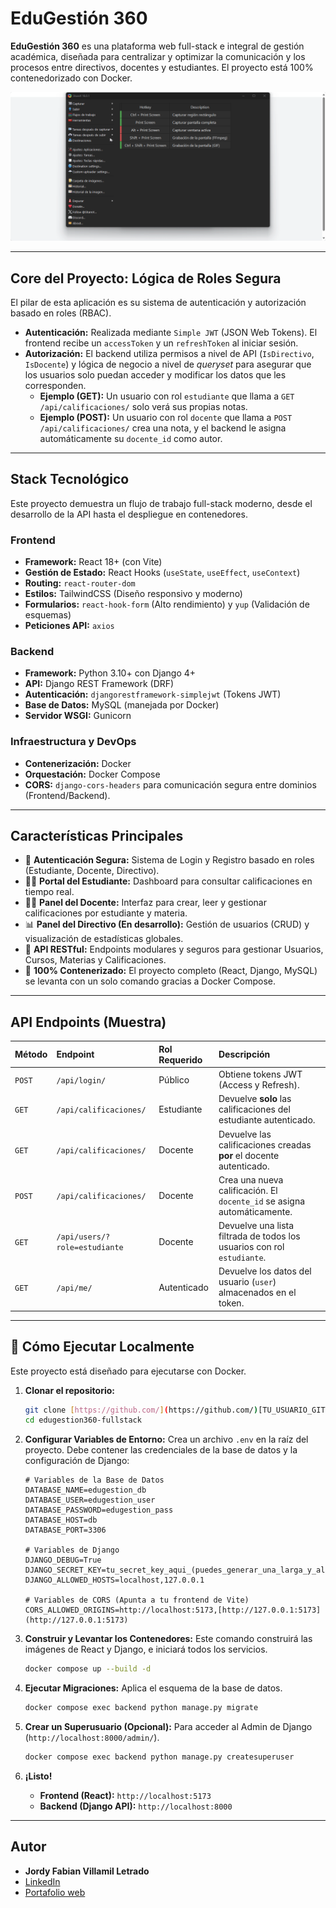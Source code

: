 # EduGestión 360

**EduGestión 360** es una plataforma web full-stack e integral de gestión académica, diseñada para centralizar y optimizar la comunicación y los procesos entre directivos, docentes y estudiantes. El proyecto está 100% contenedorizado con Docker.

![Demo de EduGestión 360](docs/demo.gif)


---

## Core del Proyecto: Lógica de Roles Segura

El pilar de esta aplicación es su sistema de autenticación y autorización basado en roles (RBAC).

* **Autenticación:** Realizada mediante `Simple JWT` (JSON Web Tokens). El frontend recibe un `accessToken` y un `refreshToken` al iniciar sesión.
* **Autorización:** El backend utiliza permisos a nivel de API (`IsDirectivo`, `IsDocente`) y lógica de negocio a nivel de *queryset* para asegurar que los usuarios solo puedan acceder y modificar los datos que les corresponden.
    * **Ejemplo (GET):** Un usuario con rol `estudiante` que llama a `GET /api/calificaciones/` solo verá sus propias notas.
    * **Ejemplo (POST):** Un usuario con rol `docente` que llama a `POST /api/calificaciones/` crea una nota, y el backend le asigna automáticamente su `docente_id` como autor.

---

## Stack Tecnológico

Este proyecto demuestra un flujo de trabajo full-stack moderno, desde el desarrollo de la API hasta el despliegue en contenedores.

### Frontend
* **Framework:** React 18+ (con Vite)
* **Gestión de Estado:** React Hooks (`useState`, `useEffect`, `useContext`)
* **Routing:** `react-router-dom`
* **Estilos:** TailwindCSS (Diseño responsivo y moderno)
* **Formularios:** `react-hook-form` (Alto rendimiento) y `yup` (Validación de esquemas)
* **Peticiones API:** `axios`

### Backend
* **Framework:** Python 3.10+ con Django 4+
* **API:** Django REST Framework (DRF)
* **Autenticación:** `djangorestframework-simplejwt` (Tokens JWT)
* **Base de Datos:** MySQL (manejada por Docker)
* **Servidor WSGI:** Gunicorn

### Infraestructura y DevOps
* **Contenerización:** Docker
* **Orquestación:** Docker Compose
* **CORS:** `django-cors-headers` para comunicación segura entre dominios (Frontend/Backend).

---

## Características Principales

* 🔐 **Autenticación Segura:** Sistema de Login y Registro basado en roles (Estudiante, Docente, Directivo).
* 👨‍🎓 **Portal del Estudiante:** Dashboard para consultar calificaciones en tiempo real.
* 👩‍🏫 **Panel del Docente:** Interfaz para crear, leer y gestionar calificaciones por estudiante y materia.
* 📊 **Panel del Directivo (En desarrollo):** Gestión de usuarios (CRUD) y visualización de estadísticas globales.
* 🧱 **API RESTful:** Endpoints modulares y seguros para gestionar Usuarios, Cursos, Materias y Calificaciones.
* 🐳 **100% Contenerizado:** El proyecto completo (React, Django, MySQL) se levanta con un solo comando gracias a Docker Compose.

---

## API Endpoints (Muestra)

| Método | Endpoint | Rol Requerido | Descripción |
| :--- | :--- | :--- | :--- |
| `POST` | `/api/login/` | Público | Obtiene tokens JWT (Access y Refresh). |
| `GET` | `/api/calificaciones/` | Estudiante | Devuelve **solo** las calificaciones del estudiante autenticado. |
| `GET` | `/api/calificaciones/` | Docente | Devuelve las calificaciones creadas **por** el docente autenticado. |
| `POST` | `/api/calificaciones/` | Docente | Crea una nueva calificación. El `docente_id` se asigna automáticamente. |
| `GET` | `/api/users/?role=estudiante` | Docente | Devuelve una lista filtrada de todos los usuarios con rol `estudiante`. |
| `GET` | `/api/me/` | Autenticado | Devuelve los datos del usuario (`user`) almacenados en el token. |

---

## 🚀 Cómo Ejecutar Localmente

Este proyecto está diseñado para ejecutarse con Docker.

1.  **Clonar el repositorio:**
    ```bash
    git clone [https://github.com/](https://github.com/)[TU_USUARIO_GITHUB]/edugestion360-fullstack.git
    cd edugestion360-fullstack
    ```

2.  **Configurar Variables de Entorno:**
    Crea un archivo `.env` en la raíz del proyecto. Debe contener las credenciales de la base de datos y la configuración de Django:

    ```env
    # Variables de la Base de Datos
    DATABASE_NAME=edugestion_db
    DATABASE_USER=edugestion_user
    DATABASE_PASSWORD=edugestion_pass
    DATABASE_HOST=db
    DATABASE_PORT=3306

    # Variables de Django
    DJANGO_DEBUG=True
    DJANGO_SECRET_KEY=tu_secret_key_aqui_(puedes_generar_una_larga_y_aleatoria)
    DJANGO_ALLOWED_HOSTS=localhost,127.0.0.1

    # Variables de CORS (Apunta a tu frontend de Vite)
    CORS_ALLOWED_ORIGINS=http://localhost:5173,[http://127.0.0.1:5173](http://127.0.0.1:5173)
    ```

3.  **Construir y Levantar los Contenedores:**
    Este comando construirá las imágenes de React y Django, e iniciará todos los servicios.
    ```bash
    docker compose up --build -d
    ```

4.  **Ejecutar Migraciones:**
    Aplica el esquema de la base de datos.
    ```bash
    docker compose exec backend python manage.py migrate
    ```

5.  **Crear un Superusuario (Opcional):**
    Para acceder al Admin de Django (`http://localhost:8000/admin/`).
    ```bash
    docker compose exec backend python manage.py createsuperuser
    ```

6.  **¡Listo!**
    * **Frontend (React):** `http://localhost:5173`
    * **Backend (Django API):** `http://localhost:8000`

---

## Autor

* **Jordy Fabian Villamil Letrado**
* [LinkedIn](https://www.linkedin.com/in/jordy-fabian-villamil-letrado-32378b232/)
* [Portafolio web](https://jordyvillamil.github.io/#contactame)